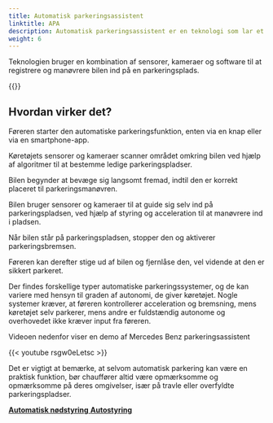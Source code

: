 ```yaml
---
title: Automatisk parkeringsassistent
linktitle: APA
description: Automatisk parkeringsassistent er en teknologi som lar et kjøretøy parkere seg selv uten behov for menneskelig innblanding.
weight: 6
---
```

<!-- markdownlint-disable MD033 -->
Teknologien bruger en kombination af sensorer, kameraer og software til at registrere og manøvrere bilen ind på en parkeringsplads.

{{<evkxdisplayaddarticle />}}

## Hvordan virker det?

Føreren starter den automatiske parkeringsfunktion, enten via en knap eller via en smartphone-app.

Køretøjets sensorer og kameraer scanner området omkring bilen ved hjælp af algoritmer til at bestemme ledige parkeringspladser.

Bilen begynder at bevæge sig langsomt fremad, indtil den er korrekt placeret til parkeringsmanøvren.

Bilen bruger sensorer og kameraer til at guide sig selv ind på parkeringspladsen, ved hjælp af styring og acceleration til at manøvrere ind i pladsen.

Når bilen står på parkeringspladsen, stopper den og aktiverer parkeringsbremsen.

Føreren kan derefter stige ud af bilen og fjernlåse den, vel vidende at den er sikkert parkeret.

Der findes forskellige typer automatiske parkeringssystemer, og de kan variere med hensyn til graden af ​​autonomi, de giver køretøjet. Nogle systemer kræver, at føreren kontrollerer acceleration og bremsning, mens køretøjet selv parkerer, mens andre er fuldstændig autonome og overhovedet ikke kræver input fra føreren.

Videoen nedenfor viser en demo af Mercedes Benz parkeringsassistent

{{< youtube rsgw0eLetsc >}}

Det er vigtigt at bemærke, at selvom automatisk parkering kan være en praktisk funktion, bør chauffører altid være opmærksomme og opmærksomme på deres omgivelser, især på travle eller overfyldte parkeringspladser.

<div class="mt-3 mb-3">
     <a href="../automaticemergencysteering/" class="text-decoration-none text-black"><strong><i class="bi-arrow-left"></i> Automatisk nødstyring</strong> </a>
     <a href="../autosteer/" class="text-decoration-none text-black float-end"><strong>Autostyring <i class="bi-arrow-right"></i></strong ></a>
</div>